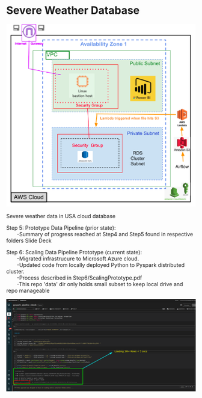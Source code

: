 # Severe Weather Database

![alt text](https://github.com/conner-mcnicholas/SevereWeatherDB/blob/main/arch.png?raw=true)

Severe weather data in USA cloud database

Step 5: Prototype Data Pipeline (prior state): <br>
&emsp;&emsp;-Summary of progress reached at Step4 and Step5 found in respective folders Slide Deck<br>

Step 6: Scaling Data Pipeline Prototype (current state):<br>
&emsp;&emsp;-Migrated infrastrucure to Microsoft Azure cloud. <br>
&emsp;&emsp;-Updated code from locally deployed Python to Pyspark distributed cluster.<br>
&emsp;&emsp;-Process described in Step6/ScalingPrototype.pdf<br>
&emsp;&emsp;-This repo 'data' dir only holds small subset to keep local drive and repo manageable<br>

![alt text](https://github.com/conner-mcnicholas/SevereWeatherDB/blob/main/Step6/images/results.png?raw=true)

